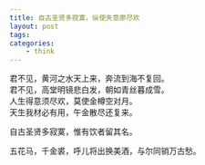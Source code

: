 ```yaml
---
title: 自古圣贤多寂寞，纵使失意廖尽欢
layout: post
tags:
categories:
    - think
---
```


君不见，黄河之水天上来，奔流到海不复回。    
君不见，高堂明镜悲白发，朝如青丝暮成雪。   
人生得意须尽欢，莫使金樽空对月。   
天生我材必有用，午金散尽还复来。

自古圣贤多寂寞，惟有饮者留其名。

五花马，千金裘，呼儿将出换美酒，与尔同销万古愁。
